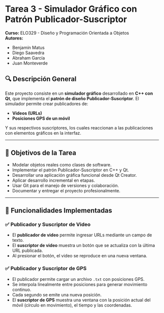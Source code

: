 # Tarea 3 - Simulador Gráfico con Patrón Publicador-Suscriptor

**Curso:** ELO329 - Diseño y Programación Orientada a Objetos  
**Autores:**  
- Benjamín Matus  
- Diego Saavedra  
- Abraham García  
- Juan Monteverde

## 🔍 Descripción General

Este proyecto consiste en un **simulador gráfico** desarrollado en **C++ con Qt**, que implementa el **patrón de diseño Publicador-Suscriptor**. El simulador permite crear publicadores de:

- **Videos (URLs)**
- **Posiciones GPS de un móvil**

Y sus respectivos suscriptores, los cuales reaccionan a las publicaciones con elementos gráficos en la interfaz.

---

## 🎯 Objetivos de la Tarea

- Modelar objetos reales como clases de software.
- Implementar el patrón Publicador-Suscriptor en C++ y Qt.
- Desarrollar una aplicación gráfica funcional desde Qt Creator.
- Aplicar desarrollo incremental en etapas.
- Usar Git para el manejo de versiones y colaboración.
- Documentar y entregar el proyecto profesionalmente.

---

## 🧩 Funcionalidades Implementadas

### ✅ Publicador y Suscriptor de Video

- El **publicador de video** permite ingresar URLs mediante un campo de texto.
- El **suscriptor de video** muestra un botón que se actualiza con la última URL publicada.
- Al presionar el botón, el video se reproduce en una nueva ventana.

### ✅ Publicador y Suscriptor de GPS

- El publicador permite cargar un archivo `.txt` con posiciones GPS.
- Se interpola linealmente entre posiciones para generar movimiento continuo.
- Cada segundo se emite una nueva posición.
- El **suscriptor de GPS** muestra una ventana con la posición actual del móvil (círculo en movimiento), el tiempo y las coordenadas.
